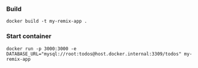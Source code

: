 ### Build
`docker build -t my-remix-app .`

### Start container
`docker run -p 3000:3000 -e DATABASE_URL="mysql://root:todos@host.docker.internal:3309/todos" my-remix-app`